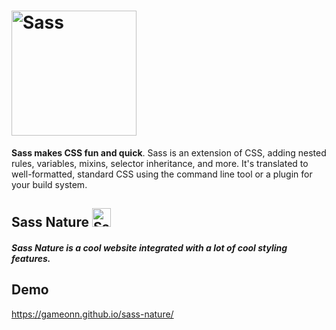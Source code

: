 <h1><img width="200px" alt="Sass" src="https://rawgit.com/sass/sass-site/main/source/assets/img/logos/logo.svg" /></h1>

**Sass makes CSS fun and quick**. Sass is an extension of CSS, adding nested rules, variables, mixins, selector inheritance, and more. It's translated to well-formatted, standard CSS using the command line tool or a plugin for your
build system.

## Sass Nature <img width="30px" alt="Sass" src="https://user-images.githubusercontent.com/6601996/178093966-556166eb-6076-4622-a293-3c2fdd6cf957.png" />


##### Sass Nature is a cool website integrated with a lot of cool styling features. 

## Demo

https://gameonn.github.io/sass-nature/




